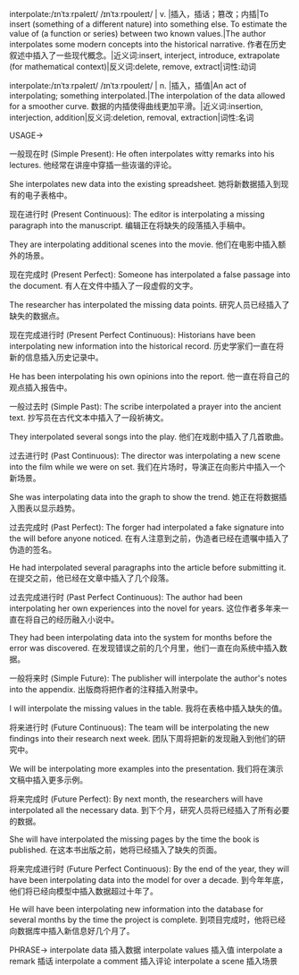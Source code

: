 interpolate:/ɪnˈtɜːrpəleɪt/ /ɪnˈtɜːrpoʊleɪt/ | v. |插入，插话；篡改；内插|To insert (something of a different nature) into something else. To estimate the value of (a function or series) between two known values.|The author interpolates some modern concepts into the historical narrative. 作者在历史叙述中插入了一些现代概念。|近义词:insert, interject, introduce, extrapolate (for mathematical context)|反义词:delete, remove, extract|词性:动词

interpolate:/ɪnˈtɜːrpəleɪt/ /ɪnˈtɜːrpoʊleɪt/ | n. |插入，插值|An act of interpolating; something interpolated.|The interpolation of the data allowed for a smoother curve. 数据的内插使得曲线更加平滑。|近义词:insertion, interjection, addition|反义词:deletion, removal, extraction|词性:名词


USAGE->

一般现在时 (Simple Present):
He often interpolates witty remarks into his lectures.  他经常在讲座中穿插一些诙谐的评论。

She interpolates new data into the existing spreadsheet. 她将新数据插入到现有的电子表格中。


现在进行时 (Present Continuous):
The editor is interpolating a missing paragraph into the manuscript.  编辑正在将缺失的段落插入手稿中。

They are interpolating additional scenes into the movie. 他们在电影中插入额外的场景。


现在完成时 (Present Perfect):
Someone has interpolated a false passage into the document.  有人在文件中插入了一段虚假的文字。

The researcher has interpolated the missing data points. 研究人员已经插入了缺失的数据点。


现在完成进行时 (Present Perfect Continuous):
Historians have been interpolating new information into the historical record. 历史学家们一直在将新的信息插入历史记录中。

He has been interpolating his own opinions into the report. 他一直在将自己的观点插入报告中。


一般过去时 (Simple Past):
The scribe interpolated a prayer into the ancient text.  抄写员在古代文本中插入了一段祈祷文。

They interpolated several songs into the play. 他们在戏剧中插入了几首歌曲。


过去进行时 (Past Continuous):
The director was interpolating a new scene into the film while we were on set. 我们在片场时，导演正在向影片中插入一个新场景。

She was interpolating data into the graph to show the trend. 她正在将数据插入图表以显示趋势。


过去完成时 (Past Perfect):
The forger had interpolated a fake signature into the will before anyone noticed.  在有人注意到之前，伪造者已经在遗嘱中插入了伪造的签名。

He had interpolated several paragraphs into the article before submitting it. 在提交之前，他已经在文章中插入了几个段落。


过去完成进行时 (Past Perfect Continuous):
The author had been interpolating her own experiences into the novel for years.  这位作者多年来一直在将自己的经历融入小说中。

They had been interpolating data into the system for months before the error was discovered.  在发现错误之前的几个月里，他们一直在向系统中插入数据。


一般将来时 (Simple Future):
The publisher will interpolate the author's notes into the appendix.  出版商将把作者的注释插入附录中。

I will interpolate the missing values in the table. 我将在表格中插入缺失的值。


将来进行时 (Future Continuous):
The team will be interpolating the new findings into their research next week.  团队下周将把新的发现融入到他们的研究中。

We will be interpolating more examples into the presentation. 我们将在演示文稿中插入更多示例。


将来完成时 (Future Perfect):
By next month, the researchers will have interpolated all the necessary data.  到下个月，研究人员将已经插入了所有必要的数据。

She will have interpolated the missing pages by the time the book is published. 在这本书出版之前，她将已经插入了缺失的页面。


将来完成进行时 (Future Perfect Continuous):
By the end of the year, they will have been interpolating data into the model for over a decade. 到今年年底，他们将已经向模型中插入数据超过十年了。

He will have been interpolating new information into the database for several months by the time the project is complete. 到项目完成时，他将已经向数据库中插入新信息好几个月了。


PHRASE->
interpolate data  插入数据
interpolate values  插入值
interpolate a remark  插话
interpolate a comment  插入评论
interpolate a scene  插入场景
